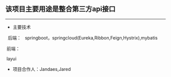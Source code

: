 

## 该项目主要用途是整合第三方api接口

---

+ 主要技术

  
  后端：
  
  springboot，springcloud(Eureka,Ribbon,Feign,Hystrix),mybatis
  
  前端：
  
  layui
  
  
  
  
+  项目合作人：Jandaes,Jared

